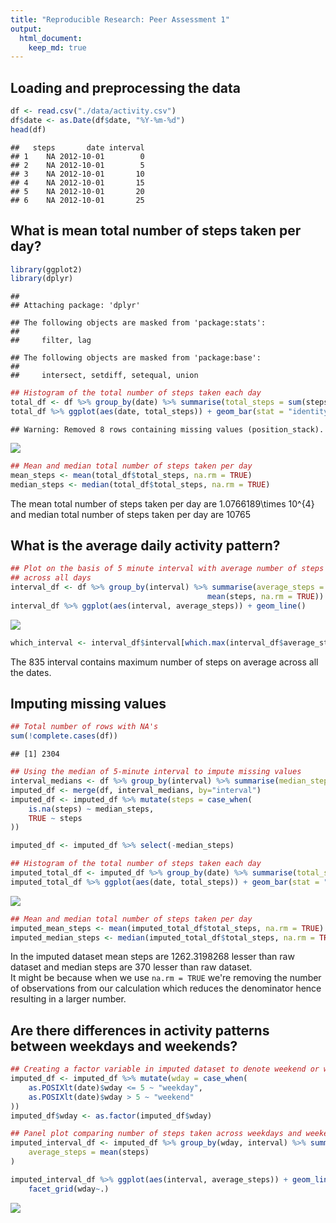 ```yaml
---
title: "Reproducible Research: Peer Assessment 1"
output: 
  html_document:
    keep_md: true
---
```



## Loading and preprocessing the data

```r
df <- read.csv("./data/activity.csv")
df$date <- as.Date(df$date, "%Y-%m-%d")
head(df)
```

```
##   steps       date interval
## 1    NA 2012-10-01        0
## 2    NA 2012-10-01        5
## 3    NA 2012-10-01       10
## 4    NA 2012-10-01       15
## 5    NA 2012-10-01       20
## 6    NA 2012-10-01       25
```



## What is mean total number of steps taken per day?

```r
library(ggplot2)
library(dplyr)
```

```
## 
## Attaching package: 'dplyr'
```

```
## The following objects are masked from 'package:stats':
## 
##     filter, lag
```

```
## The following objects are masked from 'package:base':
## 
##     intersect, setdiff, setequal, union
```

```r
## Histogram of the total number of steps taken each day
total_df <- df %>% group_by(date) %>% summarise(total_steps = sum(steps)) 
total_df %>% ggplot(aes(date, total_steps)) + geom_bar(stat = "identity")
```

```
## Warning: Removed 8 rows containing missing values (position_stack).
```

![](PA1_template_files/figure-html/unnamed-chunk-2-1.png)<!-- -->

```r
## Mean and median total number of steps taken per day
mean_steps <- mean(total_df$total_steps, na.rm = TRUE)
median_steps <- median(total_df$total_steps, na.rm = TRUE)
```
The mean total number of steps taken per day are 1.0766189\times 10^{4} and median total
number of steps taken per day are 10765


## What is the average daily activity pattern?

```r
## Plot on the basis of 5 minute interval with average number of steps taken
## across all days
interval_df <- df %>% group_by(interval) %>% summarise(average_steps = 
                                            mean(steps, na.rm = TRUE))
interval_df %>% ggplot(aes(interval, average_steps)) + geom_line()
```

![](PA1_template_files/figure-html/unnamed-chunk-3-1.png)<!-- -->

```r
which_interval <- interval_df$interval[which.max(interval_df$average_steps)]
```
The 835 interval contains maximum number of steps on average 
across all the dates.


## Imputing missing values

```r
## Total number of rows with NA's
sum(!complete.cases(df))
```

```
## [1] 2304
```

```r
## Using the median of 5-minute interval to impute missing values
interval_medians <- df %>% group_by(interval) %>% summarise(median_steps = median(steps, na.rm = TRUE))
imputed_df <- merge(df, interval_medians, by="interval")
imputed_df <- imputed_df %>% mutate(steps = case_when(
    is.na(steps) ~ median_steps,
    TRUE ~ steps
))

imputed_df <- imputed_df %>% select(-median_steps)

## Histogram of the total number of steps taken each day
imputed_total_df <- imputed_df %>% group_by(date) %>% summarise(total_steps = sum(steps)) 
imputed_total_df %>% ggplot(aes(date, total_steps)) + geom_bar(stat = "identity")
```

![](PA1_template_files/figure-html/unnamed-chunk-4-1.png)<!-- -->

```r
## Mean and median total number of steps taken per day
imputed_mean_steps <- mean(imputed_total_df$total_steps, na.rm = TRUE)
imputed_median_steps <- median(imputed_total_df$total_steps, na.rm = TRUE)
```
In the imputed dataset mean steps are 1262.3198268 lesser
than raw dataset and median steps are 370
lesser than raw dataset.  
It might be because when we use `na.rm = TRUE` we're removing the number of 
observations from our calculation which reduces the denominator hence resulting 
in a larger number.


## Are there differences in activity patterns between weekdays and weekends?

```r
## Creating a factor variable in imputed dataset to denote weekend or weekday
imputed_df <- imputed_df %>% mutate(wday = case_when(
    as.POSIXlt(date)$wday <= 5 ~ "weekday",
    as.POSIXlt(date)$wday > 5 ~ "weekend"
))
imputed_df$wday <- as.factor(imputed_df$wday)

## Panel plot comparing number of steps taken across weekdays and weekends.
imputed_interval_df <- imputed_df %>% group_by(wday, interval) %>% summarise(
    average_steps = mean(steps)
)

imputed_interval_df %>% ggplot(aes(interval, average_steps)) + geom_line() + 
    facet_grid(wday~.)
```

![](PA1_template_files/figure-html/unnamed-chunk-5-1.png)<!-- -->

